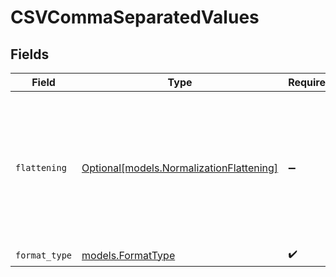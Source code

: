# CSVCommaSeparatedValues


## Fields

| Field                                                                                                             | Type                                                                                                              | Required                                                                                                          | Description                                                                                                       |
| ----------------------------------------------------------------------------------------------------------------- | ----------------------------------------------------------------------------------------------------------------- | ----------------------------------------------------------------------------------------------------------------- | ----------------------------------------------------------------------------------------------------------------- |
| `flattening`                                                                                                      | [Optional[models.NormalizationFlattening]](../models/normalizationflattening.md)                                  | :heavy_minus_sign:                                                                                                | Whether the input json data should be normalized (flattened) in the output CSV. Please refer to docs for details. |
| `format_type`                                                                                                     | [models.FormatType](../models/formattype.md)                                                                      | :heavy_check_mark:                                                                                                | N/A                                                                                                               |